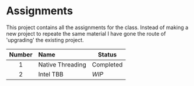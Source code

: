 # Assignments
This project contains all the assignments for the class. Instead of making a new project to repeate the same material I have gone the route of 'upgrading' the existing project.

**Number** | **Name** | **Status**
:---: | :--- | ---
1 | Native Threading | Completed
2 | Intel TBB | _WIP_
